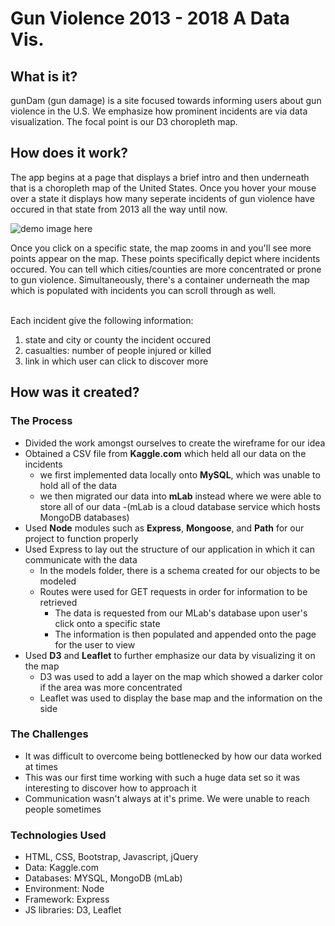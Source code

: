 # Gun Violence 2013 - 2018 A Data Vis.

## What is it?
gunDam (gun damage) is a site focused towards informing users about gun violence in the U.S. We emphasize how prominent incidents are via data visualization. The focal point is our D3 choropleth map. 

## How does it work?
The app begins at a page that displays a brief intro and then underneath that is a choropleth map of the United States. Once you hover
your mouse over a state it displays how many seperate incidents of gun violence have occured in that state from 2013 all the way until
now.

![demo image here](https://birnapwnsu.github.io/portfolio/img/gundammap.jpg)

Once you click on a specific state, the map zooms in and you'll see more points appear on the map. These points specifically
depict where incidents occured. You can tell which cities/counties are more concentrated or prone to gun violence. Simultaneously, there's a container underneath the map which is populated with incidents you can scroll through as well.

<br>Each incident give the following information: 
1. state and city or county the incident occured
2. casualties: number of people injured or killed
3. link in which user can click to discover more

## How was it created?
### The Process
- Divided the work amongst ourselves to create the wireframe for our idea
- Obtained a CSV file from **Kaggle.com** which held all our data on the incidents
  - we first implemented data locally onto **MySQL**, which was unable to hold all of the data
  - we then migrated our data into **mLab** instead where we were able to store all of our data
    -(mLab is a cloud database service which hosts MongoDB databases)
- Used **Node** modules such as **Express**, **Mongoose**, and **Path** for our project to function properly
- Used Express to lay out the structure of our application in which it can communicate with the data
  - In the models folder, there is a schema created for our objects to be modeled
  - Routes were used for GET requests in order for information to be retrieved
    - The data is requested from our MLab's database upon user's click onto a specific state
    - The information is then populated and appended onto the page for the user to view
- Used **D3** and **Leaflet** to further emphasize our data by visualizing it on the map
  - D3 was used to add a layer on the map which showed a darker color if the area was more concentrated
  - Leaflet was used to display the base map and the information on the side 

### The Challenges
- It was difficult to overcome being bottlenecked by how our data worked at times
- This was our first time working with such a huge data set so it was interesting to discover how to approach it
- Communication wasn't always at it's prime. We were unable to reach people sometimes

### Technologies Used
- HTML, CSS, Bootstrap, Javascript, jQuery
- Data: Kaggle.com
- Databases: MYSQL, MongoDB (mLab)
- Environment: Node
- Framework: Express
- JS libraries: D3, Leaflet
